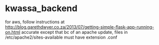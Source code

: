 kwassa_backend
==============
for aws, follow instructions at 
http://blog.garethdwyer.co.za/2013/07/getting-simple-flask-app-running-on.html
accurate except that bc of an apache update, files in /etc/apache2/sites-available must have extension .conf
